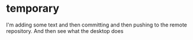 # temporary
I'm adding some text and then committing and then pushing to the remote repository. And then see what the desktop does